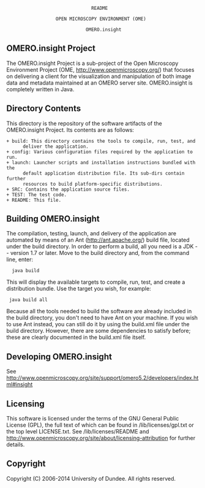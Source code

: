 


                                   README

                      OPEN MICROSCOPY ENVIRONMENT (OME)

                                 OMERO.insight







  OMERO.insight Project
  ---------------------

  The OMERO.insight Project is a sub-project of the Open Microscopy Environment
  Project (OME, http://www.openmicroscopy.org/) that focuses on delivering a
  client for the visualization and manipulation of both image data and metadata
  maintained at an OMERO server site.
  OMERO.insight is completely written in Java.



  Directory Contents
  ------------------

  This directory is the repository of the software artifacts of the
  OMERO.insight Project. Its contents are as follows:

    + build: This directory contains the tools to compile, run, test, and
          deliver the application.
    + config: Various configuration files required by the application to run.
    + launch: Launcher scripts and installation instructions bundled with the
          default application distribution file. Its sub-dirs contain further
          resources to build platform-specific distributions.
    + SRC: Contains the application source files.
    + TEST: The test code.
    + README: This file.



  Building OMERO.insight
  ----------------------

  The compilation, testing, launch, and delivery of the application are
  automated by means of an Ant (http://ant.apache.org/) build file, located
  under the build directory. In order to perform a build, all you need is
  a JDK -- version 1.7 or later. Move to the build directory and, from the
  command line, enter:
  
      java build
  
  This will display the available targets to compile, run, test, and create a
  distribution bundle. Use the target you wish, for example:
  
     java build all
  
  Because all the tools needed to build the software are already included in
  the build directory, you don't need to have Ant on your machine.
  If you wish to use Ant instead, you can still do it by using the build.xml
  file under the build directory. However, there are some dependencies to
  satisfy before; these are clearly documented in the build.xml file itself.



  Developing OMERO.insight
  ------------------------

  See http://www.openmicroscopy.org/site/support/omero5.2/developers/index.html#insight



  Licensing
  ---------

  This software is licensed under the terms of the GNU General Public
  License (GPL), the full text of which can be found in /lib/licenses/gpl.txt or
  the top level LICENSE.txt. See /lib/licenses/README and
  http://www.openmicroscopy.org/site/about/licensing-attribution for further details.



  Copyright
  ---------

  Copyright (C) 2006-2014 University of Dundee. All rights reserved.



